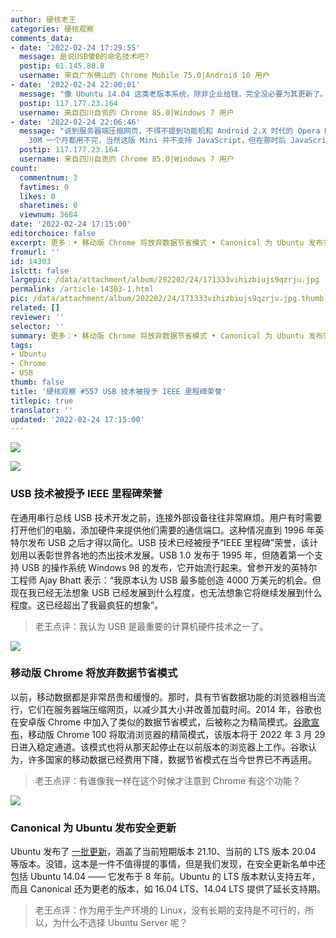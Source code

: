 ```yaml
---
author: 硬核老王
categories: 硬核观察
comments_data:
- date: '2022-02-24 17:29:55'
  message: 是说USB傻B的命名技术吧?
  postip: 61.145.80.8
  username: 来自广东佛山的 Chrome Mobile 75.0|Android 10 用户
- date: '2022-02-24 22:00:01'
  message: "像 Ubuntu 14.04 这类老版本系统，除非企业给钱，完全没必要为其更新了。<br />\r\n8 年，LTS 都发布 4 个了，要升早升了。"
  postip: 117.177.23.164
  username: 来自四川自贡的 Chrome 85.0|Windows 7 用户
- date: '2022-02-24 22:06:46'
  message: "说到服务器端压缩网页，不得不提到功能机和 Android 2.X 时代的 Opera Mini。<br />\r\n那才叫一个省啊，5 元
    30M 一个月都用不完，当然这版 Mini 并不支持 JavaScript，但在那时后 JavaScript 也只是锦上添花，可有可无。"
  postip: 117.177.23.164
  username: 来自四川自贡的 Chrome 85.0|Windows 7 用户
count:
  commentnum: 3
  favtimes: 0
  likes: 0
  sharetimes: 0
  viewnum: 3684
date: '2022-02-24 17:15:00'
editorchoice: false
excerpt: 更多：• 移动版 Chrome 将放弃数据节省模式 • Canonical 为 Ubuntu 发布安全更新
fromurl: ''
id: 14303
islctt: false
largepic: /data/attachment/album/202202/24/171333vihizbiujs9qzrju.jpg
permalink: /article-14303-1.html
pic: /data/attachment/album/202202/24/171333vihizbiujs9qzrju.jpg.thumb.jpg
related: []
reviewer: ''
selector: ''
summary: 更多：• 移动版 Chrome 将放弃数据节省模式 • Canonical 为 Ubuntu 发布安全更新
tags:
- Ubuntu
- Chrome
- USB
thumb: false
title: '硬核观察 #557 USB 技术被授予 IEEE 里程碑荣誉'
titlepic: true
translator: ''
updated: '2022-02-24 17:15:00'
---
```


![](/data/attachment/album/202202/24/171333vihizbiujs9qzrju.jpg)


![](/data/attachment/album/202202/24/171342u88f0w8qe3oa8r81.jpg)


### USB 技术被授予 IEEE 里程碑荣誉


在通用串行总线 USB 技术开发之前，连接外部设备往往非常麻烦。用户有时需要打开他们的电脑，添加硬件来提供他们需要的通信端口。这种情况直到 1996 年英特尔发布 USB 之后才得以简化。USB 技术已经被授予“IEEE 里程碑”荣誉，该计划用以表彰世界各地的杰出技术发展。USB 1.0 发布于 1995 年，但随着第一个支持 USB 的操作系统 Windows 98 的发布，它开始流行起来。曾参开发的英特尔工程师 Ajay Bhatt 表示：“我原本认为 USB 最多能创造 4000 万美元的机会。但现在我已经无法想象 USB 已经发展到什么程度，也无法想象它将继续发展到什么程度。这已经超出了我最疯狂的想象”。



> 
> 老王点评：我认为 USB 是最重要的计算机硬件技术之一了。
> 
> 
> 


![](/data/attachment/album/202202/24/171355yxxecsc6rpjcez3h.jpg)


### 移动版 Chrome 将放弃数据节省模式


以前，移动数据都是非常昂贵和缓慢的。那时，具有节省数据功能的浏览器相当流行，它们在服务器端压缩网页，以减少其大小并改善加载时间。2014 年，谷歌也在安卓版 Chrome 中加入了类似的数据节省模式，后被称之为精简模式。[谷歌宣布](https://support.google.com/chrome/thread/151853370/sunsetting-chrome-lite-mode-in-m100-and-older?hl=en)，移动版 Chrome 100 将取消浏览器的精简模式，该版本将于 2022 年 3 月 29 日进入稳定通道。该模式也将从那天起停止在以前版本的浏览器上工作。谷歌认为，许多国家的移动数据已经费用下降，数据节省模式在当今世界已不再适用。



> 
> 老王点评：有谁像我一样在这个时候才注意到 Chrome 有这个功能？
> 
> 
> 


![](/data/attachment/album/202202/24/171438gt12zjiijn9e51tt.jpg)


### Canonical 为 Ubuntu 发布安全更新


Ubuntu 发布了 [一批更新](https://ubuntu.com/security/notices/USN-5299-1)，涵盖了当前短期版本 21.10、当前的 LTS 版本 20.04 等版本。没错，这本是一件不值得提的事情，但是我们发现，在安全更新名单中还包括 Ubuntu 14.04 —— 它发布于 8 年前。Ubuntu 的 LTS 版本默认支持五年，而且 Canonical 还为更老的版本，如 16.04 LTS、14.04 LTS 提供了延长支持期。



> 
> 老王点评：作为用于生产环境的 Linux，没有长期的支持是不可行的，所以，为什么不选择 Ubuntu Server 呢？
> 
> 
>